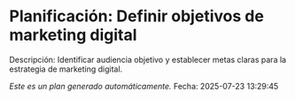 # Planificación: Definir objetivos de marketing digital

Descripción: Identificar audiencia objetivo y establecer metas claras para la estrategia de marketing digital.

*Este es un plan generado automáticamente.*
Fecha: 2025-07-23 13:29:45

